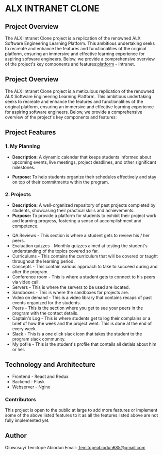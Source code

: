 # ALX INTRANET CLONE

## Project Overview
The ALX Intranet Clone project is a replication of the renowned ALX Software Engineering Learning Platform. This ambitious undertaking seeks to recreate and enhance the features and functionalities of the original platform, ensuring an immersive and effective learning experience for aspiring software engineers. Below, we provide a comprehensive overview of the project's key components and features:[platform](https://intranet.alxswe.com/) - Intranet.

## Project Overview

The ALX Intranet Clone project is a meticulous replication of the renowned ALX Software Engineering Learning Platform. This ambitious undertaking seeks to recreate and enhance the features and functionalities of the original platform, ensuring an immersive and effective learning experience for aspiring software engineers. Below, we provide a comprehensive overview of the project's key components and features:

## Project Features

### 1. My Planning
- **Description:** A dynamic calendar that keeps students informed about upcoming events, live meetings, project deadlines, and other significant milestones.

- **Purpose:** To help students organize their schedules effectively and stay on top of their commitments within the program.

### 2. Projects
- **Description:** A well-organized repository of past projects completed by students, showcasing their practical skills and achievements.
- **Purpose:** To provide a platform for students to exhibit their project work and learning progress, fostering a sense of accomplishment and competence.

* QA Reviews - This section is where a student gets to review his / her peers.
* Evaluation quizzes - Monthly quizzes aimed at testing the student's understanding of the topics covered so far.
* Curriculums - This contains the curriculum that will be covered or taught throughout the learning period.
* Concepts - This contain various approach to take to succeed during and after the program.
* Conference room - This is where a student gets to connect to his peers via video call.
* Servers - This is where the servers to be used are located.
* Sandboxes - This is where the sandboxes for projects are.
* Video on demand - This is a video library that contains  recaps of past events organized for the students.
* Peers - This is the section where you get to see your peers in the program with the contact details.
* Captain's Log - This is where students get to log their complains or a brief of how the week and the project went. This is done at the end of every week.
* Slack - This is a one click slack icon that takes the student to the program slack community.
* My pofile - This is the student's profile that contails all detials about him or her.
## Technology and Architecture
* Frontend - React and Redux
* Backend - Flask
* Webserver - Nginx
### Contributors
This project is open to the public at large to add more features or implement some of the above listed features to it as all the features listed above are not fully implemented yet.
## Author
Olowosuyi Temitope Abiodun
Email: Temitopeabiodun685@gmail.com
